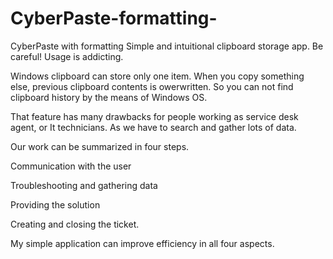 # CyberPaste-formatting-
CyberPaste with formatting
Simple and intuitional clipboard storage app. Be careful! Usage is addicting.

Windows clipboard can store only one item. When you copy something else, previous clipboard contents is owerwritten. So you can not find clipboard history by the means of Windows OS.

That feature has many drawbacks for people working as service desk agent, or It technicians. As we have to search and gather lots of data.

Our work can be summarized in four steps.

Communication with the user

Troubleshooting and gathering data

Providing the solution

Creating and closing the ticket.

My simple application can improve efficiency in all four aspects.
